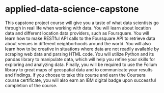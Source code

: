 # applied-data-science-capstone
This capstone project course will give you a taste of what data scientists go through in real life when working with data.   You will learn about location data and different location data providers, such as Foursquare. You will learn how to make RESTful API calls to the Foursquare API to retrieve data about venues in different neighborhoods around the world. You will also learn how to be creative in situations where data are not readily available by scraping web data and parsing HTML code. You will utilize Python and its pandas library to manipulate data, which will help you refine your skills for exploring and analyzing data.   Finally, you will be required to use the Folium library to great maps of geospatial data and to communicate your results and findings.  If you choose to take this course and earn the Coursera course certificate, you will also earn an IBM digital badge upon successful completion of the course. 
